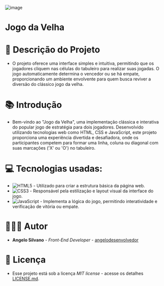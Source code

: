 ![image](https://github.com/angelodesenvolvedor/Jogo-da-Velha/assets/98216100/be32068e-9404-4b46-b77e-96cb8309916a)

# Jogo da Velha

# 📌 Descrição do Projeto
* O projeto oferece uma interface simples e intuitiva, permitindo que os jogadores cliquem nas células do tabuleiro para realizar suas jogadas. O jogo automaticamente determina o vencedor ou se há empate, proporcionando um ambiente envolvente para quem busca reviver a diversão do clássico jogo da velha.

# 📚 Introdução
* Bem-vindo ao "Jogo da Velha", uma implementação clássica e interativa do popular jogo de estratégia para dois jogadores. Desenvolvido utilizando tecnologias web como HTML, CSS e JavaScript, este projeto proporciona uma experiência divertida e desafiadora, onde os participantes competem para formar uma linha, coluna ou diagonal com suas marcações ('X' ou 'O') no tabuleiro.

# 💻 Tecnologias usadas:

* ![HTML5](https://img.shields.io/badge/html5-%23E34F26.svg?style=for-the-badge&logo=html5&logoColor=white) - Utilizado para criar a estrutura básica da página web.
* ![CSS3](https://img.shields.io/badge/css3-%231572B6.svg?style=for-the-badge&logo=css3&logoColor=white) - Responsável pela estilização e layout visual da interface do jogo.
* ![JavaScript](https://img.shields.io/badge/javascript-%23323330.svg?style=for-the-badge&logo=javascript&logoColor=%23F7DF1E) - Implementa a lógica do jogo, permitindo interatividade e verificação de vitória ou empate.

# 🧑🏽‍💻 Autor

* **Angelo Silvano** - *Front-End Developer* - [angelodesenvolvedor](https://github.com/angelodesenvolvedor)

# 📄 Licença

* Esse projeto está sob a licença *MIT license*  - acesse os detalhes [LICENSE.md](https://github.com/angelodesenvolvedor/Jogo-da-Velha?tab=MIT-1-ov-file).
  
